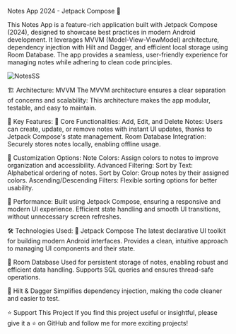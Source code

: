 Notes App 2024 - Jetpack Compose 🚀

This Notes App is a feature-rich application built with Jetpack Compose (2024), designed to showcase best practices in modern Android development. It leverages MVVM (Model-View-ViewModel) architecture, dependency injection with Hilt and Dagger, and efficient local storage using Room Database. The app provides a seamless, user-friendly experience for managing notes while adhering to clean code principles.

![NotesSS](https://github.com/user-attachments/assets/fbc00708-a77a-43ad-b2b0-dc3b77df2bba)


🏗️ Architecture: MVVM
The MVVM architecture ensures a clear separation of concerns and scalability:
This architecture makes the app modular, testable, and easy to maintain.



🌟 Key Features:
🔹 Core Functionalities:
Add, Edit, and Delete Notes: Users can create, update, or remove notes with instant UI updates, thanks to Jetpack Compose's state management.
Room Database Integration: Securely stores notes locally, enabling offline usage.

🔹 Customization Options:
Note Colors: Assign colors to notes to improve organization and accessibility.
Advanced Filtering:
Sort by Text: Alphabetical ordering of notes.
Sort by Color: Group notes by their assigned colors.
Ascending/Descending Filters: Flexible sorting options for better usability.

🔹 Performance:
Built using Jetpack Compose, ensuring a responsive and modern UI experience.
Efficient state handling and smooth UI transitions, without unnecessary screen refreshes.


🛠️ Technologies Used:
📌 Jetpack Compose
The latest declarative UI toolkit for building modern Android interfaces.
Provides a clean, intuitive approach to managing UI components and their state.

📌 Room Database
Used for persistent storage of notes, enabling robust and efficient data handling.
Supports SQL queries and ensures thread-safe operations.

📌 Hilt & Dagger
Simplifies dependency injection, making the code cleaner and easier to test.


⭐️ Support This Project
If you find this project useful or insightful, please give it a ⭐️ on GitHub and follow me for more exciting projects!
